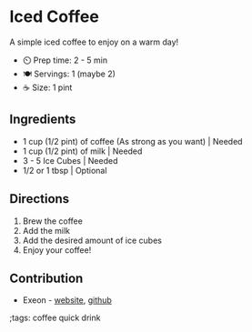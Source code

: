 # Iced Coffee

A simple iced coffee to enjoy on a warm day!

- ⏲️ Prep time: 2 - 5 min
- 🍽️ Servings: 1 (maybe 2)
- ☕ Size: 1 pint 

## Ingredients

- 1 cup (1/2 pint) of coffee (As strong as you want) | Needed
- 1 cup (1/2 pint) of milk | Needed
- 3 - 5 Ice Cubes | Needed
- 1/2 or 1 tbsp | Optional

## Directions

1. Brew the coffee
2. Add the milk
3. Add the desired amount of ice cubes
4. Enjoy your coffee!

## Contribution

- Exeon - [website](https://exeon.xyz), [github](https://github.com/actuallyexeon)

;tags: coffee quick drink

